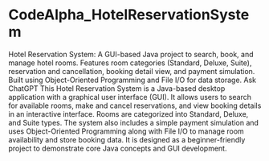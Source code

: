 # CodeAlpha_HotelReservationSystem
Hotel Reservation System: A GUI-based Java project to search, book, and manage hotel rooms. Features room categories (Standard, Deluxe, Suite), reservation and cancellation, booking detail view, and payment simulation. Built using Object-Oriented Programming and File I/O for data storage.          Ask ChatGPT
This Hotel Reservation System is a Java-based desktop application with a graphical user interface (GUI). It allows users to search for available rooms, make and cancel reservations, and view booking details in an interactive interface. Rooms are categorized into Standard, Deluxe, and Suite types. The system also includes a simple payment simulation and uses Object-Oriented Programming along with File I/O to manage room availability and store booking data. It is designed as a beginner-friendly project to demonstrate core Java concepts and GUI development.
